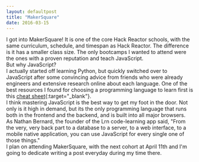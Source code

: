 ```yaml
---
layout: defaultpost
title: "MakerSquare"
date: 2016-03-15
---
```


I got into MakerSquare! It is one of the core Hack Reactor schools, with the same curriculum, schedule, and timespan as Hack Reactor. The difference is it has a smaller class size. The only bootcamps I wanted to attend were the ones with a proven reputation and teach JavaScript.<br /> 
But why JavaScript?<br />
I actually started off learning Python, but quickly switched over to JavaScript after some convincing advice from friends who were already engineers and extensive research online about each language. One of the best resources I found for choosing a programming language to learn first is this [cheat sheet](http://makeawebsitehub.com/which-programming-language/){:target="_blank"}.<br />
I think mastering JavaScript is the best way to get my foot in the door. Not only is it high in demand, but its the only programming language that runs both in the frontend and the backend, and is built into all major browsers.<br />
As Nathan Bernard, the founder of the Lrn code-learning app said,
"From the very, very back part to a database to a server, to a web interface, to a mobile native application, you can use JavaScript for every single one of those things."<br />
I plan on attending MakerSquare, with the next cohort at April 11th and I'm going to dedicate writing a post everyday during my time there.
